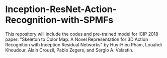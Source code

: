 # Inception-ResNet-Action-Recognition-with-SPMFs

This repository will include the codes and pre-trained model for ICIP 2018 paper: "Skeleton to Color Map: A Novel Representation for 3D Action Recognition with Inception Residual Networks" by Huy-Hieu Pham, Louahdi Khoudour, Alain Crouzil, Pablo Zegers, and Sergio A. Velastin.
